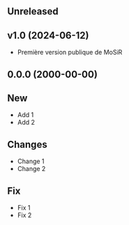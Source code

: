 ## Unreleased

## v1.0 (2024-06-12)
* Première version publique de MoSiR



0.0.0 (2000-00-00)
------------------

New
---
- Add 1
- Add 2

Changes
-------
- Change 1
- Change 2

Fix 
---
- Fix 1
- Fix 2